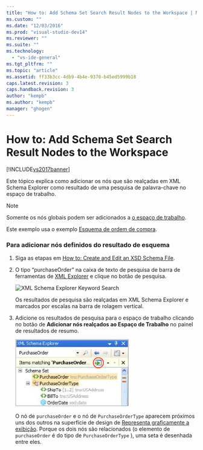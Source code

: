 ```yaml
---
title: "How to: Add Schema Set Search Result Nodes to the Workspace | Microsoft Docs"
ms.custom: ""
ms.date: "12/03/2016"
ms.prod: "visual-studio-dev14"
ms.reviewer: ""
ms.suite: ""
ms.technology: 
  - "vs-ide-general"
ms.tgt_pltfrm: ""
ms.topic: "article"
ms.assetid: ff33b3cc-4db9-4b4e-9378-b45ed5999b18
caps.latest.revision: 3
caps.handback.revision: 3
author: "kempb"
ms.author: "kempb"
manager: "ghogen"
---
```

# How to: Add Schema Set Search Result Nodes to the Workspace
[!INCLUDE[vs2017banner](../code-quality/includes/vs2017banner.md)]

Este tópico explica como adicionar os nós que são realçadas em XML Schema Explorer como resultado de uma pesquisa de palavra\-chave no espaço de trabalho.  
  
> [!NOTE]
>  Somente os nós globais podem ser adicionados a [o espaço de trabalho](../xml-tools/xml-schema-designer-workspace.md).  
  
 Este exemplo usa o exemplo [Esquema de ordem de compra](../Topic/Sample%20XSD%20File:%20Purchase%20Order%20Schema.md).  
  
### Para adicionar nós definidos do resultado de esquema  
  
1.  Siga as etapas em [How to: Create and Edit an XSD Schema File](../xml-tools/how-to-create-and-edit-an-xsd-schema-file.md).  
  
2.  O tipo “purchaseOrder” na caixa de texto de pesquisa de barra de ferramentas de [XML Explorer](../xml-tools/xml-schema-explorer.md) e clique no botão de pesquisa.  
  
     ![XML Schema Explorer Keyword Search](../xml-tools/media/schemaexplorersearch.gif "SchemaExplorerSearch")  
  
     Os resultados de pesquisa são realçadas em XML Schema Explorer e marcados por escalas na barra de rolagem vertical.  
  
3.  Adicione os resultados de pesquisa para o espaço de trabalho clicando no botão de **Adicionar nós realçados ao Espaço de Trabalho** no painel de resultados de resumo.  
  
     ![XML Schema Explorer Search Result](../xml-tools/media/schemaexplorersearchresult.gif "SchemaExplorerSearchResult")  
  
     O nó de `purchaseOrder` e o nó de `PurchaseOrderType` aparecem próximos uns dos outros na superfície de design de [Representa graficamente a exibição](../xml-tools/graph-view.md).  Porque os dois nós são relacionados \(o elemento de `purchaseOrder` é do tipo de `PurchaseOrderType` \), uma seta é desenhada entre eles.